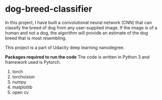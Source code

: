 # dog-breed-classifier

In this project, I have built a convolutional neural network (CNN) that can classify the breed of dog from any user-supplied image. If the image is of a human and not a dog, the algorithm will provide an estimate of the dog breed that is most resembling.

This project is a part of Udacity deep learning nanodegree.

**Packages required to run the code**
The code is written in Python 3 and framework used is Pytorch.
1. torch
2. torchvision
3. numpy
4. matplotlib
5. open cv
